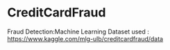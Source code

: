 # CreditCardFraud
Fraud Detection:Machine Learning 
Dataset used : https://www.kaggle.com/mlg-ulb/creditcardfraud/data
